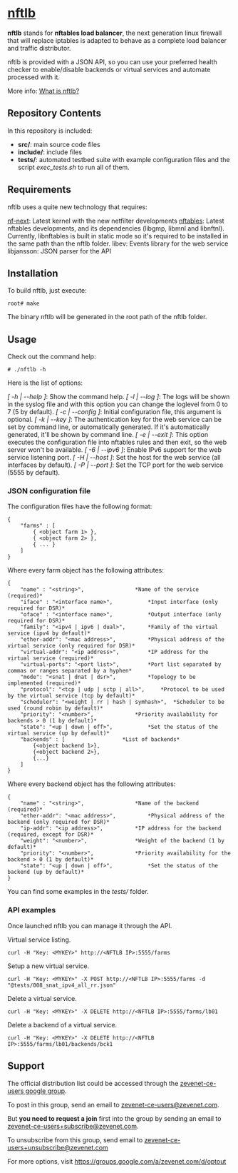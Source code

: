 # [nftlb](https://www.zevenet.com/knowledge-base/nftlb)
**nftlb** stands for **nftables load balancer**, the next generation linux firewall that will replace iptables is adapted to behave as a complete load balancer and traffic distributor.

nftlb is provided with a JSON API, so you can use your preferred health checker to enable/disable backends or virtual services and automate processed with it.

More info: [What is nftlb?](https://www.zevenet.com/knowledge-base/nftlb/what-is-nftlb/)

## Repository Contents
In this repository is included:
- **src/**: main source code files
- **include/**: include files
- **tests/**: automated testbed suite with example configuration files and the script *exec_tests.sh* to run all of them.

## Requirements
nftlb uses a quite new technology that requires:

[nf-next](git://git.kernel.org/pub/scm/linux/kernel/git/pablo/nf-next.git): Latest kernel with the new netfilter developments
[nftables](git://git.netfilter.org/nftables): Latest nftables developments, and its dependencies (libgmp, libmnl and libnftnl). Currently, libnftables is built in static mode so it's required to be installed in the same path than the nftlb folder.
libev: Events library for the web service
libjansson: JSON parser for the API

## Installation
To build nftlb, just execute:
```
root# make
```
The binary nftlb will be generated in the root path of the nftlb folder.

## Usage
Check out the command help:
```
# ./nftlb -h
```
Here is the list of options:

*[ -h | --help ]*: Show the command help.
*[ -l <LEVEL> | --log <LEVEL> ]*: The logs will be shown in the syslog file and with this option you can change the loglevel from 0 to 7 (5 by default).
*[ -c <FILE> | --config <FILE> ]*: Initial configuration file, this argument is optional.
*[ -k <KEY> | --key <KEY> ]*: The authentication key for the web service can be set by command line, or automatically generated. If it's automatically generated, it'll be shown by command line.
*[ -e | --exit ]*: This option executes the configuration file into nftables rules and then exit, so the web server won't be available.
*[ -6 | --ipv6 ]*: Enable IPv6 support for the web service listening port.
*[ -H <HOST> | --host <HOST> ]*: Set the host for the web service (all interfaces by default).
*[ -P <PORT> | --port <PORT> ]*: Set the TCP port for the web service (5555 by default). 


### JSON configuration file
The configuration files have the following format:
```
{
	"farms" : [
		{ <object farm 1> },
		{ <object farm 2> },
		{ ... }
	]
}
```
Where every farm object has the following attributes:
```
{
	"name" : "<string>",				*Name of the service (required)*
	"iface"	: "<interface name>",			*Input interface (only required for DSR)*
	"oface"	: "<interface name>",			*Output interface (only required for DSR)*
	"family": "<ipv4 | ipv6 | dual>",		*Family of the virtual service (ipv4 by default)*
	"ether-addr": "<mac address>",			*Physical address of the virtual service (only required for DSR)*
	"virtual-addr": "<ip address>",			*IP address for the virtual service (required)*
	"virtual-ports": "<port list>",			*Port list separated by commas or ranges separated by a hyphen*
	"mode": "<snat | dnat | dsr>",			*Topology to be implemented (required)*
	"protocol": "<tcp | udp | sctp | all>",		*Protocol to be used by the virtual service (tcp by default)*
	"scheduler": "<weight | rr | hash | symhash>",	*Scheduler to be used (round robin by default)*
	"priority": "<number>",				*Priority availability for backends > 0 (1 by default)*
	"state": "<up | down | off>",			*Set the status of the virtual service (up by default)*
	"backends" : [					*List of backends*
		{<object backend 1>},
		{<object backend 2>},
		{...}
	]
}
```
Where every backend object has the following attributes:
```
{
	"name" : "<string>",				*Name of the backend (required)*
	"ether-addr": "<mac address>",			*Physical address of the backend (only required for DSR)*
	"ip-addr": "<ip address>",			*IP address for the backend (required, except for DSR)*
	"weight": "<number>",				*Weight of the backend (1 by default)*
	"priority": "<number>",				*Priority availability for the backend > 0 (1 by default)*
	"state": "<up | down | off>",			*Set the status of the backend (up by default)*
}
```
You can find some examples in the *tests/* folder.

### API examples
Once launched nftlb you can manage it through the API.

Virtual service listing.
```
curl -H "Key: <MYKEY>" http://<NFTLB IP>:5555/farms
```
Setup a new virtual service.
```
curl -H "Key: <MYKEY>" -X POST http://<NFTLB IP>:5555/farms -d "@tests/008_snat_ipv4_all_rr.json"
```
Delete a virtual service.
```
curl -H "Key: <MYKEY>" -X DELETE http://<NFTLB IP>:5555/farms/lb01
```
Delete a backend of a virtual service.
```
curl -H "Key: <MYKEY>" -X DELETE http://<NFTLB IP>:5555/farms/lb01/backends/bck1
```

## Support
The official distribution list could be accessed through the [zevenet-ce-users google group](https://groups.google.com/a/zevenet.com/group/zevenet-ce-users/).

To post in this group, send an email to [zevenet-ce-users@zevenet.com](mailto:zevenet-ce-users@zevenet.com).

But **you need to request a join** first into the group by sending an email to [zevenet-ce-users+subscribe@zevenet.com](mailto:zevenet-ce-users+subscribe@zevenet.com).

To unsubscribe from this group, send email to zevenet-ce-users+unsubscribe@zevenet.com

For more options, visit https://groups.google.com/a/zevenet.com/d/optout

